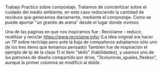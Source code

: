 Trabajo Practico sobre compostaje. Tratamos de concientizar sobre el cuidado del medio ambiente, en este caso reduciendo la cantidad de reciduos que generamos diariamente, mediante el compostaje. Como se puede aportar "un granito de arena" desde el lugar donde vivimos

Una de las paginas en que nos inspiramos fue : Recíclame - reducir, reutilizar y reciclar
https://www.reciclame.info/
(La idea original era hacer un TP sobre reciclaje pero ante la baja de compañeros adoptamos sólo uno de los tres items que teniamos pensado)
También fue de inspiración el ejemplo de tp de la clase 11 el item "skills" (habilidades),
y usamos uno de los patrones de diseño compartido por drive, "3columnas_iguales_flexbox", aunque la primer columna se modificó al doble.
